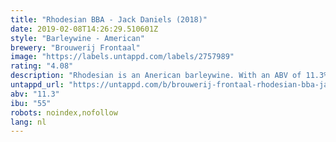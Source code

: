```yaml
---
title: "Rhodesian BBA - Jack Daniels (2018)"
date: 2019-02-08T14:26:29.510601Z
style: "Barleywine - American"
brewery: "Brouwerij Frontaal"
image: "https://labels.untappd.com/labels/2757989"
rating: "4.08"
description: "Rhodesian is an Anerican barleywine. With an ABV of 11.3% ,it’s a tough rascal to deal with. Even more with this barrel aging on Jack Daniels Barrels. Take your time and enjoy variety tastes and aromas next to a fireplace!"
untappd_url: "https://untappd.com/b/brouwerij-frontaal-rhodesian-bba-jack-daniels-2018/2757989"
abv: "11.3"
ibu: "55"
robots: noindex,nofollow
lang: nl
---
```

